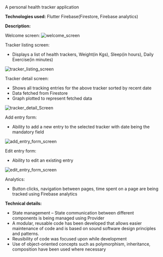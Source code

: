 A personal health tracker application

**Technologies used:**
Flutter
Firebase(Firestore, Firebase analytics)

**Description:**

Welcome screen:
![welcome_screen](https://user-images.githubusercontent.com/66864613/166232895-27daf602-80c5-459f-b280-89cda9057c20.png)

Tracker listing screen:
 - Displays a list of health trackers, Weight(in Kgs), Sleep(in hours), Daily Exercise(in minutes)

![tracker_listing_screen](https://user-images.githubusercontent.com/66864613/166234248-6f7f378c-f6ed-4257-a723-faed4b2783b2.png)

Tracker detail screen:
 - Shows all tracking entries for the above tracker sorted by recent date
 - Data fetched from Firestore
 - Graph plotted to represent fetched data
 
 ![tracker_detail_Screen](https://user-images.githubusercontent.com/66864613/166234622-e6a9cfd8-194c-4638-be2a-f4d99cb6f3ad.png)

Add entry form:
 - Ability to add a new entry to the selected tracker with date being the mandatory field
 
 ![add_entry_form_screen](https://user-images.githubusercontent.com/66864613/166234743-61c1603a-c1ce-4ba2-96ca-9bdf66d070a1.png)

Edit entry form:
  - Ability to edit an existing entry

![edit_entry_form_screen](https://user-images.githubusercontent.com/66864613/166234809-c7077351-d47d-4723-970d-c24a2ff2e4d3.png)

Analytics:
 - Button clicks, navigation between pages, time spent on a page are being tracked using Firebase analytics

**Technical details:**
  - State management – State communication between different components is being managed using Provider
  - A modular, reusable code has been developed that allows easier maintenance of code and is based on sound software design principles and patterns.
  - Reusibility of code was focused upon while development
  - Use of object-oriented concepts such as polymorphism, inheritance, composition have been used where necessary

